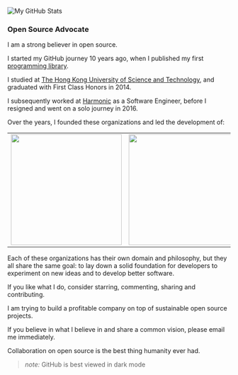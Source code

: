 ![My GitHub Stats](https://github-readme-stats.vercel.app/api?username=tyt2y3&show_icons=true&theme=dark)

### Open Source Advocate

I am a strong believer in open source.

I started my GitHub journey 10 years ago, when I published my first [programming library](https://github.com/tyt2y3/vaserenderer).

I studied at [The Hong Kong University of Science and Technology](https://www.ust.hk/), and graduated with First Class Honors in 2014.

I subsequently worked at [Harmonic](https://www.harmonicinc.com/) as a Software Engineer, before I resigned and went on a solo journey in 2016.

Over the years, I founded these organizations and led the development of:

<table>
  <tbody>
    <tr>
      <td><a href="//www.sea-ql.org"><img src="https://raw.githubusercontent.com/SeaQL/sea-query/master/docs/SeaQL logo dual.png" height="250"/></a></td>
      <td><img href="//www.visioncortex.org" src="https://www.visioncortex.org/public/visioncortex-icon-dual.svg" height="250"/></a></td>
      <td><img href="//project-f.github.io" src="https://project-f.github.io/logo/white_on_nothing.png" height="250"/></a></td>
    </tr>
  </tbody>
</table>

Each of these organizations has their own domain and philosophy, but they all share the same goal: to lay down a solid foundation for developers to experiment on new ideas and to develop better software.

If you like what I do, consider starring, commenting, sharing and contributing.

I am trying to build a profitable company on top of sustainable open source projects.

If you believe in what I believe in and share a common vision, please email me immediately.

Collaboration on open source is the best thing humanity ever had.

> *note:* GitHub is best viewed in dark mode

